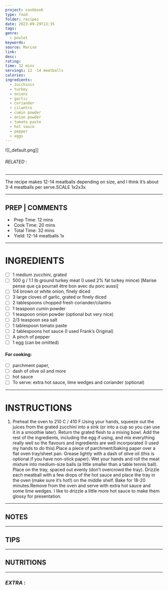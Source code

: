 ```yaml
---
project: cookbook
type: food
folder: recipes
date: 2023-09-29T13:35
tags: 
genre:
  - poulet
keywords: 
source: Marise
link: 
desc: 
rating: 
time: 32 mins
servings: 12 -14 meatballs
calories: 
ingredients:
  - zucchinis
  - turkey
  - onions
  - garlic
  - coriander
  - cilantro
  - cumin powder
  - onion powder
  - tomato paste
  - hot sauce
  - pepper
  - eggs
---
```


![[_default.png]]
###### *RELATED* : 
---
The recipe makes 12-14 meatballs depending on size, and I think it’s about 3-4 meatballs per serve.SCALE 1x2x3x

---
## PREP | COMMENTS

-  Prep Time: 12 mins    
-  Cook Time: 20 mins
-  Total Time: 32 mins
-  Yield: 12-14 meatballs 1x

---
# INGREDIENTS

- [ ] 1 medium zucchini, grated
- [ ]  500 g / 1.1 lb ground turkey meat (I used 2% fat turkey mince) [Marise pense que ça pourrait être bon avec du porc aussi]
- [ ] 1/4 brown or white onion, finely diced
- [ ] 3 large cloves of garlic, grated or finely diced
- [ ] 2 tablespoons chopped fresh coriander/cilantro
- [ ] 1 teaspoon cumin powder
- [ ] 1 teaspoon onion powder (optional but very nice)
- [ ] 2/3 teaspoon sea salt
- [ ] 1 tablespoon tomato paste
- [ ] 2 tablespoons hot sauce (I used Frank’s Original)
- [ ] A pinch of pepper
- [ ] 1 egg (can be omitted)

#### For cooking:

- [ ] parchment paper,
- [ ] dash of olive oil and more
- [ ] hot sauce
- [ ] To serve: extra hot sauce, lime wedges and coriander (optional)

---
# INSTRUCTIONS

1. Preheat the oven to 210 C / 410 F.Using your hands, squeeze out the juices from the grated zucchini into a sink (or into a cup so you can use it in a smoothie later). Return the grated flesh to a mixing bowl. Add the rest of the ingredients, including the egg if using, and mix everything really well so the flavours and ingredients are well incorporated (I used my hands to do this).Place a piece of parchment/baking paper over a flat oven tray/sheet pan. Grease lightly with a dash of olive oil (this is optional if you have non-stick paper). Wet your hands and roll the meat mixture into medium-size balls (a little smaller than a table tennis ball). Place on the tray, spaced out evenly (don’t overcrowd the tray). Drizzle each meatball with a few drops of the hot sauce and place the tray in the oven (make sure it’s hot!) on the middle shelf. Bake for 18-20 minutes.Remove from the oven and serve with extra hot sauce and some lime wedges. I like to drizzle a little more hot sauce to make them glossy for presentation.

---
## NOTES



---
## TIPS



---
## NUTRITIONS



---
### *EXTRA* :



